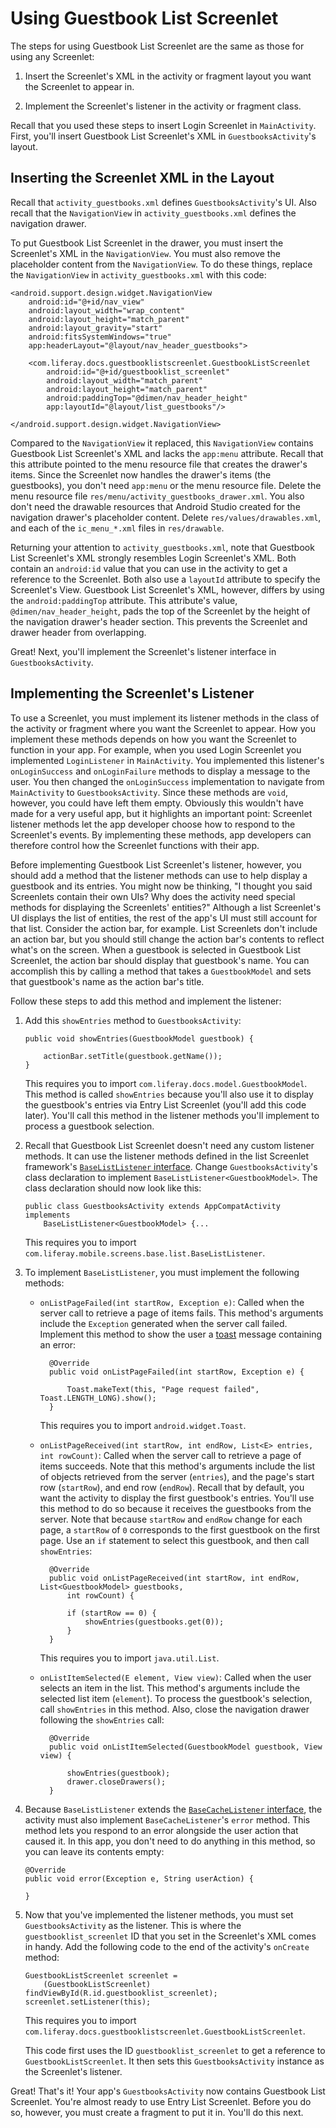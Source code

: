 # Using Guestbook List Screenlet [](id=using-guestbook-list-screenlet)

The steps for using Guestbook List Screenlet are the same as those for using any
Screenlet: 

1. Insert the Screenlet's XML in the activity or fragment layout you want the 
   Screenlet to appear in. 

2. Implement the Screenlet's listener in the activity or fragment class. 

Recall that you used these steps to insert Login Screenlet in `MainActivity`. 
First, you'll insert Guestbook List Screenlet's XML in `GuestbooksActivity`'s 
layout. 

## Inserting the Screenlet XML in the Layout [](id=inserting-the-screenlet-xml-in-the-layout)

Recall that `activity_guestbooks.xml` defines `GuestbooksActivity`'s UI. Also 
recall that the `NavigationView` in `activity_guestbooks.xml` defines the 
navigation drawer. 

To put Guestbook List Screenlet in the drawer, you must insert the
Screenlet's XML in the `NavigationView`. You must also remove the
placeholder content from the `NavigationView`. To do these things, replace
the `NavigationView` in `activity_guestbooks.xml` with this code: 

    <android.support.design.widget.NavigationView
        android:id="@+id/nav_view"
        android:layout_width="wrap_content"
        android:layout_height="match_parent"
        android:layout_gravity="start"
        android:fitsSystemWindows="true"
        app:headerLayout="@layout/nav_header_guestbooks">

        <com.liferay.docs.guestbooklistscreenlet.GuestbookListScreenlet
            android:id="@+id/guestbooklist_screenlet"
            android:layout_width="match_parent"
            android:layout_height="match_parent"
            android:paddingTop="@dimen/nav_header_height"
            app:layoutId="@layout/list_guestbooks"/>

    </android.support.design.widget.NavigationView>

Compared to the `NavigationView` it replaced, this `NavigationView` contains 
Guestbook List Screenlet's XML and lacks the `app:menu` attribute. Recall that 
this attribute pointed to the menu resource file that creates the drawer's 
items. Since the Screenlet now handles the drawer's items (the guestbooks), you 
don't need `app:menu` or the menu resource file. Delete the menu resource file 
`res/menu/activity_guestbooks_drawer.xml`. You also don't need the drawable 
resources that Android Studio created for the navigation drawer's placeholder 
content. Delete `res/values/drawables.xml`, and each of the `ic_menu_*.xml` 
files in `res/drawable`.

Returning your attention to `activity_guestbooks.xml`, note that Guestbook List 
Screenlet's XML strongly resembles Login Screenlet's XML. Both contain an 
`android:id` value that you can use in the activity to get a reference to the 
Screenlet. Both also use a `layoutId` attribute to specify the Screenlet's View. 
Guestbook List Screenlet's XML, however, differs by using the 
`android:paddingTop` attribute. This attribute's value, 
`@dimen/nav_header_height`, pads the top of the Screenlet by the height of the 
navigation drawer's header section. This prevents the Screenlet and drawer 
header from overlapping. 

Great! Next, you'll implement the Screenlet's listener interface in 
`GuestbooksActivity`. 

## Implementing the Screenlet's Listener [](id=implementing-the-screenlets-listener)

To use a Screenlet, you must implement its listener methods in the class of the 
activity or fragment where you want the Screenlet to appear. How you implement 
these methods depends on how you want the Screenlet to function in your app. For 
example, when you used Login Screenlet you implemented `LoginListener` in 
`MainActivity`. You implemented this listener's `onLoginSuccess` and 
`onLoginFailure` methods to display a message to the user. You then changed the 
`onLoginSuccess` implementation to navigate from `MainActivity` to 
`GuestbooksActivity`. Since these methods are `void`, however, you could have 
left them empty. Obviously this wouldn't have made for a very useful app, but it 
highlights an important point: Screenlet listener methods let the app developer 
choose how to respond to the Screenlet's events. By implementing these methods, 
app developers can therefore control how the Screenlet functions with their app. 

Before implementing Guestbook List Screenlet's listener, however, you should add 
a method that the listener methods can use to help display a guestbook and its 
entries. You might now be thinking, "I thought you said Screenlets contain their 
own UIs? Why does the activity need special methods for displaying the 
Screenlets' entities?" Although a list Screenlet's UI displays the list of 
entities, the rest of the app's UI must still account for that list. Consider 
the action bar, for example. List Screenlets don't include an action bar, but 
you should still change the action bar's contents to reflect what's on the 
screen. When a guestbook is selected in Guestbook List Screenlet, the action bar 
should display that guestbook's name. You can accomplish this by calling a 
method that takes a `GuestbookModel` and sets that guestbook's name as the 
action bar's title. 

Follow these steps to add this method and implement the listener:

1.  Add this `showEntries` method to `GuestbooksActivity`: 

        public void showEntries(GuestbookModel guestbook) {

            actionBar.setTitle(guestbook.getName());
        }

    This requires you to import `com.liferay.docs.model.GuestbookModel`. This 
    method is called `showEntries` because you'll also use it to display the 
    guestbook's entries via Entry List Screenlet (you'll add this code later). 
    You'll call this method in the listener methods you'll implement to process 
    a guestbook selection. 

2.  Recall that Guestbook List Screenlet doesn't need any custom listener
    methods. It can use the listener methods defined in the list Screenlet
    framework's 
    [`BaseListListener` interface](https://github.com/liferay/liferay-screens/blob/2.1.0/android/library/src/main/java/com/liferay/mobile/screens/base/list/BaseListListener.java). 
    Change `GuestbooksActivity`'s class declaration to implement
    `BaseListListener<GuestbookModel>`. The class declaration should now look 
    like this: 

        public class GuestbooksActivity extends AppCompatActivity implements 
            BaseListListener<GuestbookModel> {...

    This requires you to import 
    `com.liferay.mobile.screens.base.list.BaseListListener`. 

3.  To implement `BaseListListener`, you must implement the following methods:

    - `onListPageFailed(int startRow, Exception e)`: Called when the server call 
      to retrieve a page of items fails. This method's arguments include the 
      `Exception` generated when the server call failed. Implement this method 
      to show the user a 
      [toast](https://developer.android.com/guide/topics/ui/notifiers/toasts.html) 
      message containing an error: 

            @Override
            public void onListPageFailed(int startRow, Exception e) {

                Toast.makeText(this, "Page request failed", Toast.LENGTH_LONG).show();
            }

        This requires you to import `android.widget.Toast`. 

    - `onListPageReceived(int startRow, int endRow, List<E> entries, int rowCount)`: 
      Called when the server call to retrieve a page of items succeeds. Note 
      that this method's arguments include the list of objects retrieved from 
      the server (`entries`), and the page's start row (`startRow`), and end row 
      (`endRow`). Recall that by default, you want the activity to display the 
      first guestbook's entries. You'll use this method to do so because it 
      receives the guestbooks from the server. Note that because `startRow` and 
      `endRow` change for each page, a `startRow` of `0` corresponds to the 
      first guestbook on the first page. Use an `if` statement to select this 
      guestbook, and then call `showEntries`: 

            @Override
            public void onListPageReceived(int startRow, int endRow, List<GuestbookModel> guestbooks, 
                int rowCount) {

                if (startRow == 0) {
                    showEntries(guestbooks.get(0));
                }
            }

        This requires you to import `java.util.List`. 

    - `onListItemSelected(E element, View view)`: Called when the user selects 
      an item in the list. This method's arguments include the selected list 
      item (`element`). To process the guestbook's selection, call `showEntries` 
      in this method. Also, close the navigation drawer following the 
      `showEntries` call: 

            @Override
            public void onListItemSelected(GuestbookModel guestbook, View view) {

                showEntries(guestbook);
                drawer.closeDrawers();
            }

4.  Because `BaseListListener` extends the 
    [`BaseCacheListener` interface](https://github.com/liferay/liferay-screens/blob/2.1.0/android/library/src/main/java/com/liferay/mobile/screens/base/interactor/listener/BaseCacheListener.java), 
    the activity must also implement `BaseCacheListener`'s `error` method. This
    method lets you respond to an error alongside the user action that caused 
    it. In this app, you don't need to do anything in this method, so you can 
    leave its contents empty: 

        @Override
        public void error(Exception e, String userAction) {

        }

5.  Now that you've implemented the listener methods, you must set
    `GuestbooksActivity` as the listener. This is where the
    `guestbooklist_screenlet` ID that you set in the Screenlet's XML comes in
    handy. Add the following code to the end of the activity's `onCreate`
    method: 

        GuestbookListScreenlet screenlet = 
            (GuestbookListScreenlet) findViewById(R.id.guestbooklist_screenlet);
        screenlet.setListener(this);

    This requires you to import 
    `com.liferay.docs.guestbooklistscreenlet.GuestbookListScreenlet`. 

    This code first uses the ID `guestbooklist_screenlet` to get a reference to 
    `GuestbookListScreenlet`. It then sets this `GuestbooksActivity` instance as 
    the Screenlet's listener. 

Great! That's it! Your app's `GuestbooksActivity` now contains Guestbook List 
Screenlet. You're almost ready to use Entry List Screenlet. Before you do so, 
however, you must create a fragment to put it in. You'll do this next. 
